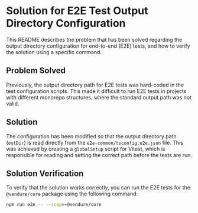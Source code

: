 # Solution for E2E Test Output Directory Configuration

This README describes the problem that has been solved regarding the output directory configuration for end-to-end (E2E) tests, and how to verify the solution using a specific command.

## Problem Solved

Previously, the output directory path for E2E tests was hard-coded in the test configuration scripts. This made it difficult to run E2E tests in projects with different monorepo structures, where the standard output path was not valid.

## Solution

The configuration has been modified so that the output directory path (`outDir`) is read directly from the `e2e-common/tsconfig.e2e.json` file. This was achieved by creating a `globalSetup` script for Vitest, which is responsible for reading and setting the correct path before the tests are run.

## Solution Verification

To verify that the solution works correctly, you can run the E2E tests for the `@vendure/core` package using the following command:

```bash
npm run e2e -- --scope=@vendure/core
```
